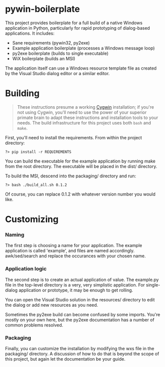 # pywin-boilerplate

This project provides boilerplate for a full build of a native Windows application in Python, particularly for rapid prototyping of dialog-based applications. It includes:

  * Sane requirements (pywin32, py2exe)
  * Example application boilerplate (processes a Windows message loop)
  * py2exe boilerplate (builds to single executable)
  * WiX boilerplate (builds an MSI)

The application itself can use a Windows resource template file as created by the Visual Studio dialog editor or a similar editor.

# Building

> These instructions presume a working [Cygwin](http://cygwin.com/) installation; if you're not using Cygwin, you'll need to use the power of your superior primate brain to adapt these instructions and installation tools to your needs. The build infrastructure for this project uses both `bash` and `make`.

First, you'll need to install the requirements. From within the project directory:
 
    ?> pip install -r REQUIREMENTS

You can build the executable for the example application by running make from the root directory. The executable will be placed in the dist/ directory.

To build the MSI, descend into the packaging/ directory and run:

    ?> bash ./build_all.sh 0.1.2

Of course, you can replace 0.1.2 with whatever version number you would like.

# Customizing

### Naming

The first step is choosing a name for your application. The example application is called 'example', and files are named accordingly. awk/sed/search and replace the occurances with your chosen name.

### Application logic

The second step is to create an actual application of value. The example.py file in the top-level directory is a very, very simplistic application. For single-dialog application or prototype, it may be enough to get rolling. 

You can open the Visual Studio solution in the resources/ directory to edit the dialog or add new resources as you need.

Sometimes the py2exe build can become confused by some imports. You're mostly on your own here, but the py2exe documentation has a number of common problems resolved.

### Packaging

Finally, you can customize the installation by modifying the wxs file in the packaging/ directory. A discussion of how to do that is beyond the scope of this project, but again let the documentation be your guide.
